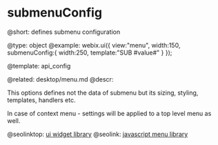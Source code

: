 submenuConfig
=============


@short: defines submenu configuration

@type: object
@example:
webix.ui({
	view:"menu",
	width:150,
	submenuConfig:{
		width:250,
		template:"SUB #value#"
	}
});

@template:	api_config

@related:
	desktop/menu.md
@descr:

This options defines not the data of submenu but its sizing, styling, templates, handlers etc.

In case of context menu - settings will be applied to a top level menu as well. 



@seolinktop: [ui widget library](https://webix.com)
@seolink: [javascript menu library](https://webix.com/widget/menu/)